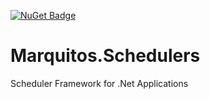 [![NuGet Badge](https://buildstats.info/nuget/Marquitos.Schedulers)](https://www.nuget.org/packages/Marquitos.Schedulers/)

# Marquitos.Schedulers

Scheduler Framework for .Net Applications
